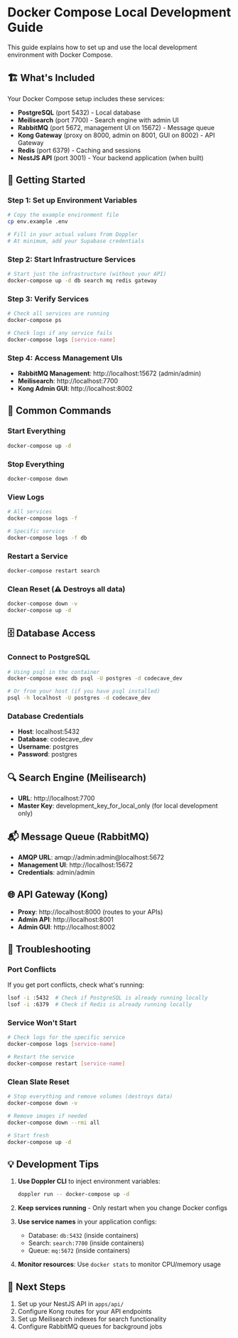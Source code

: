 # Docker Compose Local Development Guide

This guide explains how to set up and use the local development environment with Docker Compose.

## 🏗️ **What's Included**

Your Docker Compose setup includes these services:

- **PostgreSQL** (port 5432) - Local database
- **Meilisearch** (port 7700) - Search engine with admin UI
- **RabbitMQ** (port 5672, management UI on 15672) - Message queue
- **Kong Gateway** (proxy on 8000, admin on 8001, GUI on 8002) - API Gateway
- **Redis** (port 6379) - Caching and sessions
- **NestJS API** (port 3001) - Your backend application (when built)

## 🚀 **Getting Started**

### Step 1: Set up Environment Variables
```bash
# Copy the example environment file
cp env.example .env

# Fill in your actual values from Doppler
# At minimum, add your Supabase credentials
```

### Step 2: Start Infrastructure Services
```bash
# Start just the infrastructure (without your API)
docker-compose up -d db search mq redis gateway
```

### Step 3: Verify Services
```bash
# Check all services are running
docker-compose ps

# Check logs if any service fails
docker-compose logs [service-name]
```

### Step 4: Access Management UIs
- **RabbitMQ Management**: http://localhost:15672 (admin/admin)
- **Meilisearch**: http://localhost:7700
- **Kong Admin GUI**: http://localhost:8002

## 🔧 **Common Commands**

### Start Everything
```bash
docker-compose up -d
```

### Stop Everything
```bash
docker-compose down
```

### View Logs
```bash
# All services
docker-compose logs -f

# Specific service
docker-compose logs -f db
```

### Restart a Service
```bash
docker-compose restart search
```

### Clean Reset (⚠️ Destroys all data)
```bash
docker-compose down -v
docker-compose up -d
```

## 🗄️ **Database Access**

### Connect to PostgreSQL
```bash
# Using psql in the container
docker-compose exec db psql -U postgres -d codecave_dev

# Or from your host (if you have psql installed)
psql -h localhost -U postgres -d codecave_dev
```

### Database Credentials
- **Host**: localhost:5432
- **Database**: codecave_dev
- **Username**: postgres
- **Password**: postgres

## 🔍 **Search Engine (Meilisearch)**

- **URL**: http://localhost:7700
- **Master Key**: development_key_for_local_only (for local development only)

## 📬 **Message Queue (RabbitMQ)**

- **AMQP URL**: amqp://admin:admin@localhost:5672
- **Management UI**: http://localhost:15672
- **Credentials**: admin/admin

## 🌐 **API Gateway (Kong)**

- **Proxy**: http://localhost:8000 (routes to your APIs)
- **Admin API**: http://localhost:8001
- **Admin GUI**: http://localhost:8002

## 🚨 **Troubleshooting**

### Port Conflicts
If you get port conflicts, check what's running:
```bash
lsof -i :5432  # Check if PostgreSQL is already running locally
lsof -i :6379  # Check if Redis is already running locally
```

### Service Won't Start
```bash
# Check logs for the specific service
docker-compose logs [service-name]

# Restart the service
docker-compose restart [service-name]
```

### Clean Slate Reset
```bash
# Stop everything and remove volumes (destroys data)
docker-compose down -v

# Remove images if needed
docker-compose down --rmi all

# Start fresh
docker-compose up -d
```

## 💡 **Development Tips**

1. **Use Doppler CLI** to inject environment variables:
   ```bash
   doppler run -- docker-compose up -d
   ```

2. **Keep services running** - Only restart when you change Docker configs

3. **Use service names** in your application configs:
   - Database: `db:5432` (inside containers)
   - Search: `search:7700` (inside containers)
   - Queue: `mq:5672` (inside containers)

4. **Monitor resources**: Use `docker stats` to monitor CPU/memory usage

## 🎯 **Next Steps**

1. Set up your NestJS API in `apps/api/`
2. Configure Kong routes for your API endpoints
3. Set up Meilisearch indexes for search functionality
4. Configure RabbitMQ queues for background jobs 